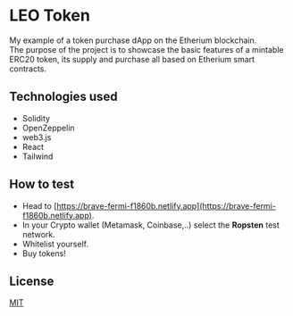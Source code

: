 # LEO Token

My example of a token purchase dApp on the Etherium blockchain.  
The purpose of the project is to showcase the basic features of a mintable ERC20 token, its supply and purchase all based on Etherium smart contracts.


## Technologies used

- Solidity
- OpenZeppelin
- web3.js
- React
- Tailwind


## How to test

- Head to [https://brave-fermi-f1860b.netlify.app](https://brave-fermi-f1860b.netlify.app).
- In your Crypto wallet (Metamask, Coinbase,..) select the **Ropsten** test network. 
- Whitelist yourself.
- Buy tokens!



## License
[MIT](https://choosealicense.com/licenses/mit/)